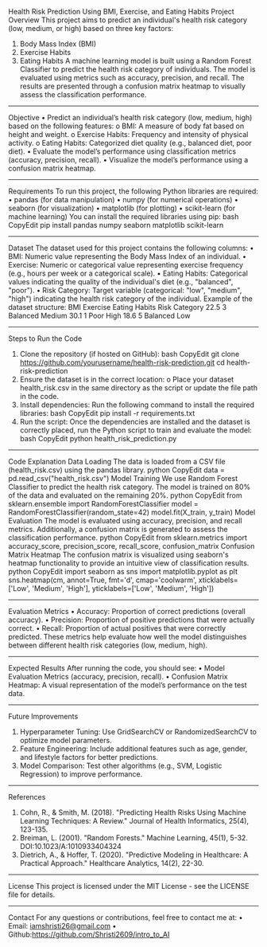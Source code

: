 Health Risk Prediction Using BMI, Exercise, and Eating Habits
Project Overview
This project aims to predict an individual's health risk category (low, medium, or high) based on three key factors:
1.	Body Mass Index (BMI)
2.	Exercise Habits
3.	Eating Habits
A machine learning model is built using a Random Forest Classifier to predict the health risk category of individuals. The model is evaluated using metrics such as accuracy, precision, and recall. The results are presented through a confusion matrix heatmap to visually assess the classification performance.
________________________________________
Objective
•	Predict an individual’s health risk category (low, medium, high) based on the following features:
o	BMI: A measure of body fat based on height and weight.
o	Exercise Habits: Frequency and intensity of physical activity.
o	Eating Habits: Categorized diet quality (e.g., balanced diet, poor diet).
•	Evaluate the model’s performance using classification metrics (accuracy, precision, recall).
•	Visualize the model’s performance using a confusion matrix heatmap.
________________________________________
Requirements
To run this project, the following Python libraries are required:
•	pandas (for data manipulation)
•	numpy (for numerical operations)
•	seaborn (for visualization)
•	matplotlib (for plotting)
•	scikit-learn (for machine learning)
You can install the required libraries using pip:
bash
CopyEdit
pip install pandas numpy seaborn matplotlib scikit-learn
________________________________________
Dataset
The dataset used for this project contains the following columns:
•	BMI: Numeric value representing the Body Mass Index of an individual.
•	Exercise: Numeric or categorical value representing exercise frequency (e.g., hours per week or a categorical scale).
•	Eating Habits: Categorical values indicating the quality of the individual's diet (e.g., "balanced", "poor").
•	Risk Category: Target variable (categorical: "low", "medium", "high") indicating the health risk category of the individual.
Example of the dataset structure:
BMI	Exercise	Eating Habits	Risk Category
22.5	3	Balanced	Medium
30.1	1	Poor	High
18.6	5	Balanced	Low
________________________________________
Steps to Run the Code
1.	Clone the repository (if hosted on GitHub):
bash
CopyEdit
git clone https://github.com/yourusername/health-risk-prediction.git
cd health-risk-prediction
2.	Ensure the dataset is in the correct location:
o	Place your dataset health_risk.csv in the same directory as the script or update the file path in the code.
3.	Install dependencies:
Run the following command to install the required libraries:
bash
CopyEdit
pip install -r requirements.txt
4.	Run the script:
Once the dependencies are installed and the dataset is correctly placed, run the Python script to train and evaluate the model:
bash
CopyEdit
python health_risk_prediction.py
________________________________________
Code Explanation
Data Loading
The data is loaded from a CSV file (health_risk.csv) using the pandas library.
python
CopyEdit
data = pd.read_csv("health_risk.csv")
Model Training
We use Random Forest Classifier to predict the health risk category. The model is trained on 80% of the data and evaluated on the remaining 20%.
python
CopyEdit
from sklearn.ensemble import RandomForestClassifier
model = RandomForestClassifier(random_state=42)
model.fit(X_train, y_train)
Model Evaluation
The model is evaluated using accuracy, precision, and recall metrics. Additionally, a confusion matrix is generated to assess the classification performance.
python
CopyEdit
from sklearn.metrics import accuracy_score, precision_score, recall_score, confusion_matrix
Confusion Matrix Heatmap
The confusion matrix is visualized using seaborn's heatmap functionality to provide an intuitive view of classification results.
python
CopyEdit
import seaborn as sns
import matplotlib.pyplot as plt
sns.heatmap(cm, annot=True, fmt='d', cmap='coolwarm', xticklabels=['Low', 'Medium', 'High'], yticklabels=['Low', 'Medium', 'High'])
________________________________________
Evaluation Metrics
•	Accuracy: Proportion of correct predictions (overall accuracy).
•	Precision: Proportion of positive predictions that were actually correct.
•	Recall: Proportion of actual positives that were correctly predicted.
These metrics help evaluate how well the model distinguishes between different health risk categories (low, medium, high).
________________________________________
Expected Results
After running the code, you should see:
•	Model Evaluation Metrics (accuracy, precision, recall).
•	Confusion Matrix Heatmap: A visual representation of the model’s performance on the test data.
________________________________________
Future Improvements
1.	Hyperparameter Tuning: Use GridSearchCV or RandomizedSearchCV to optimize model parameters.
2.	Feature Engineering: Include additional features such as age, gender, and lifestyle factors for better predictions.
3.	Model Comparison: Test other algorithms (e.g., SVM, Logistic Regression) to improve performance.
________________________________________
References
1.	Cohn, R., & Smith, M. (2018). "Predicting Health Risks Using Machine Learning Techniques: A Review." Journal of Health Informatics, 25(4), 123-135.
2.	Breiman, L. (2001). "Random Forests." Machine Learning, 45(1), 5-32. DOI:10.1023/A:1010933404324
3.	Dietrich, A., & Hoffer, T. (2020). "Predictive Modeling in Healthcare: A Practical Approach." Healthcare Analytics, 14(2), 22-30.
________________________________________
License
This project is licensed under the MIT License - see the LICENSE file for details.
________________________________________
Contact
For any questions or contributions, feel free to contact me at:
•	Email: iamshristi26@gmail.com
•	Github:https://github.com/Shristi2609/intro_to_AI

